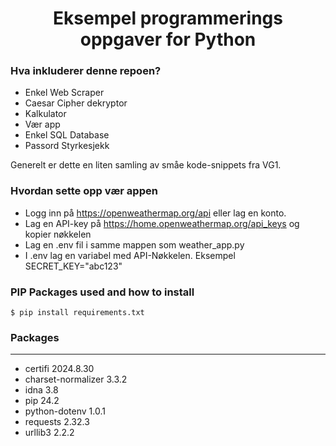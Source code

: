 <h1 align="center">
  Eksempel programmerings oppgaver for 
  Python
</h1>

### Hva inkluderer denne repoen?
- Enkel Web Scraper
- Caesar Cipher dekryptor
- Kalkulator
- Vær app
- Enkel SQL Database
- Passord Styrkesjekk

Generelt er dette en liten samling av småe kode-snippets fra VG1.

### Hvordan sette opp vær appen
- Logg inn på https://openweathermap.org/api eller lag en konto.
- Lag en API-key på https://home.openweathermap.org/api_keys og kopier nøkkelen
- Lag en .env fil i samme mappen som weather_app.py
- I .env lag en variabel med API-Nøkkelen. Eksempel SECRET_KEY="abc123"

### PIP Packages used and how to install

````
$ pip install requirements.txt
````
### Packages
------------------ ---------
- certifi            2024.8.30
- charset-normalizer 3.3.2
- idna               3.8
- pip                24.2
- python-dotenv      1.0.1
- requests           2.32.3
- urllib3            2.2.2
